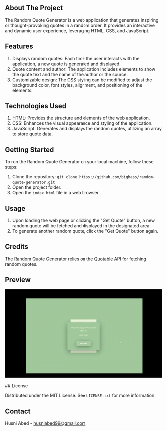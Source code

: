 <!-- ABOUT THE PROJECT -->
## About The Project

The Random Quote Generator is a web application that generates inspiring or thought-provoking quotes in a random order.
It provides an interactive and dynamic user experience, leveraging HTML, CSS, and JavaScript.

## Features

1. Displays random quotes: Each time the user interacts with the application, a new quote is generated and displayed.
2. Quote content and author: The application includes elements to show the quote text and the name of the author or the source.
3. Customizable design: The CSS styling can be modified to adjust the background color, font styles, alignment, and positioning of the elements.

## Technologies Used

1. HTML: Provides the structure and elements of the web application.
2. CSS: Enhances the visual appearance and styling of the application.
3. JavaScript: Generates and displays the random quotes, utilizing an array to store quote data.

## Getting Started

To run the Random Quote Generator on your local machine, follow these steps:
1. Clone the repository: `git clone https://github.com/bighass/random-quote-generator.git`
2. Open the project folder.
3. Open the `index.html` file in a web browser.

## Usage

1. Upon loading the web page or clicking the "Get Quote" button, a new random quote will be fetched and displayed in the designated area.
2. To generate another random quote, click the "Get Quote" button again.

## Credits
The Random Quote Generator relies on the [Quotable API](https://github.com/lukePeavey/quotable) for fetching random quotes.

## Preview 
<p align ="center">
      <img src="/assets/images/Random Quotes.gif" alt="preview gif">
</p> 
<!-- LICENSE -->
## License

Distributed under the MIT License. See `LICENSE.txt` for more information.

<!-- CONTACT -->
## Contact

Husni Abed - husniabed99@gmail.com
